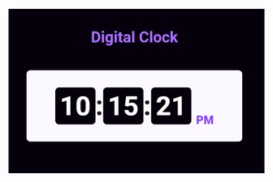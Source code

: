 ![](https://github.com/IrinaSpasova/Challenges/blob/main/JavaScript-project-per-day/Day%203%20-%20Digital-Clock-Using-JavaScript/img.png)

